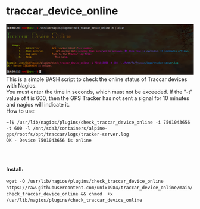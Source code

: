 # traccar_device_online
![alt text](https://raw.githubusercontent.com/unix1984/traccar_device_online/main/img/traccar_devices_online.png)
This is a simple BASH script to check the online status of Traccar devices with Nagios.
<br/>
You must enter the time in seconds, which must not be exceeded. If the "-t" value of t is 600, then the GPS Tracker has not sent a signal for 10 minutes and nagios will indicate it.
<br/>
How to use:
```
~]$ /usr/lib/nagios/plugins/check_traccar_device_online -i 7501043656 -t 600 -l /mnt/sda3/containers/alpine-gps/rootfs/opt/traccar/logs/tracker-server.log
OK - Device 7501043656 is online
```
<br/>
<br/>

**Install:**

```wget -O /usr/lib/nagios/plugins/check_traccar_device_online https://raw.githubusercontent.com/unix1984/traccar_device_online/main/check_traccar_device_online && chmod  +x /usr/lib/nagios/plugins/check_traccar_device_online```
